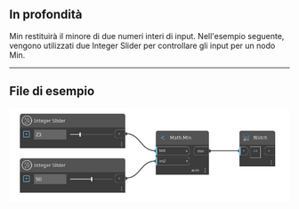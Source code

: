 ## In profondità
Min restituirà il minore di due numeri interi di input. Nell'esempio seguente, vengono utilizzati due Integer Slider per controllare gli input per un nodo Min.
___
## File di esempio

![Min (int1, int2)](./DSCore.Math.Min(int1,%20int2)_img.jpg)

